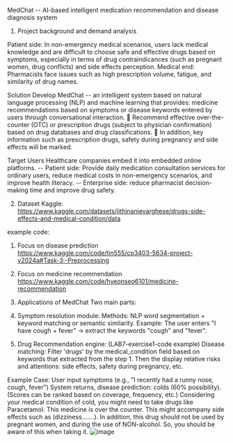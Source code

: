 MedChat -- AI-based intelligent medication recommendation and disease diagnosis system

1.	Project background and demand analysis

Patient side: In non-emergency medical scenarios, users lack medical knowledge and are difficult to choose safe and effective drugs based on symptoms, especially in terms of drug contraindicances (such as pregnant women, drug conflicts) and side effects perception.
Medical end: Pharmacists face issues such as high prescription volume, fatigue, and similarity of drug names.

Solution
Develop MedChat -- an intelligent system based on natural language processing (NLP) and machine learning that provides: medicine recommendations based on symptoms or disease keywords entered by users through conversational interaction.
	Recommend effective over-the-counter (OTC) or prescription drugs (subject to physician confirmation) based on drug databases and drug classifications.
	In addition, key information such as prescription drugs, safety during pregnancy and side effects will be marked.

Target Users
Healthcare companies embed it into embedded online platforms.
-- Patient side: Provide daily medication consultation services for ordinary users, reduce medical costs in non-emergency scenarios, and improve health literacy.
-- Enterprise side: reduce pharmacist decision-making time and improve drug safety.



2.	Dataset
Kaggle:
https://www.kaggle.com/datasets/jithinanievarghese/drugs-side-effects-and-medical-condition/data

example code:
1.	Focus on disease prediction
https://www.kaggle.com/code/tin555/cp3403-5634-project-v2024a#Task-3:-Preprocessing

2.	Focus on medicine recommendation
https://www.kaggle.com/code/hyeonseo6101/medicine-recommendation

3.	Applications of MedChat
Two main parts:
1. Symptom resolution module:
Methods: NLP word segmentation + keyword matching or semantic similarity.
Example: The user enters "I have cough + fever" → extract the keywords "cough" and "fever".

2. Drug Recommendation engine: (LAB7-exercise1-code example)
Disease matching: Filter 'drugs' by the medical_condition field based on keywords that extracted from the step 1.
Then the display relative risks and attentions:  side effects, safety during pregnancy, etc.

Example Case:
User input symptoms (e.g., "I recently had a runny nose, cough, fever")
System returns, disease prediction: colds (60% possibility). (Scores can be ranked based on coverage, frequency, etc.)
Considering your medical condition of cold, you might need to take drugs like Paracetamol.
This medicine is over the counter. This might accompany side effects such as (dizziness.......). In addition, this drug should not be used by pregnant women, and during the use of NON-alcohol. So, you should be aware of this when taking it.
![image](https://github.com/user-attachments/assets/3e5b69cc-823f-4da1-81a1-9372f2cf5ebd)

